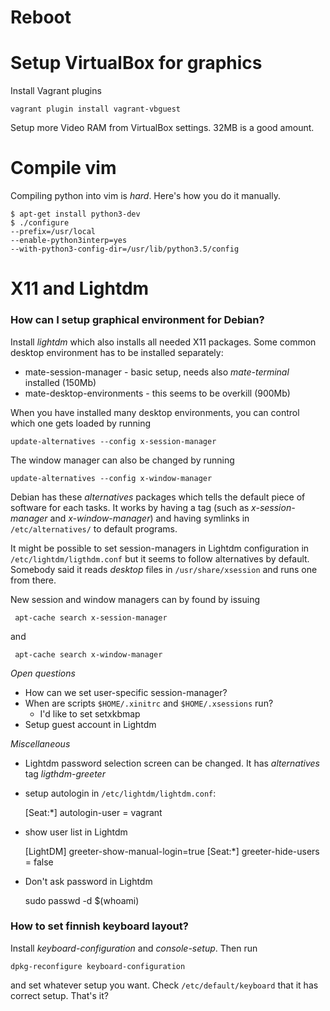 Reboot
======

Setup VirtualBox for graphics
=============================

Install Vagrant plugins

    vagrant plugin install vagrant-vbguest

Setup more Video RAM from VirtualBox settings. 32MB is a good amount.

Compile vim
===========

Compiling python into vim is _hard_. Here's how you do it manually.

    $ apt-get install python3-dev
    $ ./configure
    --prefix=/usr/local
    --enable-python3interp=yes
    --with-python3-config-dir=/usr/lib/python3.5/config


X11 and Lightdm
===============

### How can I setup graphical environment for Debian?

Install *lightdm* which also installs all needed X11 packages. Some common desktop environment has to be installed separately:

- mate-session-manager - basic setup, needs also *mate-terminal* installed (150Mb)
- mate-desktop-environments - this seems to be overkill (900Mb)

When you have installed many desktop environments, you can control which one gets loaded by running

    update-alternatives --config x-session-manager

The window manager can also be changed by running

    update-alternatives --config x-window-manager

Debian has these *alternatives* packages which tells the default piece of software for each tasks. It works by having a tag (such as *x-session-manager* and *x-window-manager*) and having symlinks in `/etc/alternatives/` to default programs.

It might be possible to set session-managers in Lightdm configuration in `/etc/lightdm/ligthdm.conf` but it seems to follow alternatives by default. Somebody said it reads *desktop* files in `/usr/share/xsession` and runs one from there.

New session and window managers can by found by issuing

     apt-cache search x-session-manager

and

     apt-cache search x-window-manager

*Open questions*

- How can we set user-specific session-manager?
- When are scripts `$HOME/.xinitrc` and `$HOME/.xsessions` run?
    * I'd like to set setxkbmap
- Setup guest account in Lightdm

*Miscellaneous*

- Lightdm password selection screen can be changed. It has *alternatives* tag *ligthdm-greeter*

- setup autologin in `/etc/lightdm/lightdm.conf`:

    [Seat:*]
    autologin-user = vagrant

- show user list in Lightdm

    [LightDM]
    greeter-show-manual-login=true
    [Seat:*]
    greeter-hide-users = false

- Don't ask password in Lightdm

    sudo passwd -d $(whoami)

### How to set finnish keyboard layout?

Install *keyboard-configuration* and *console-setup*. Then run

    dpkg-reconfigure keyboard-configuration

and set whatever setup you want. Check `/etc/default/keyboard` that it has correct setup. That's it?
